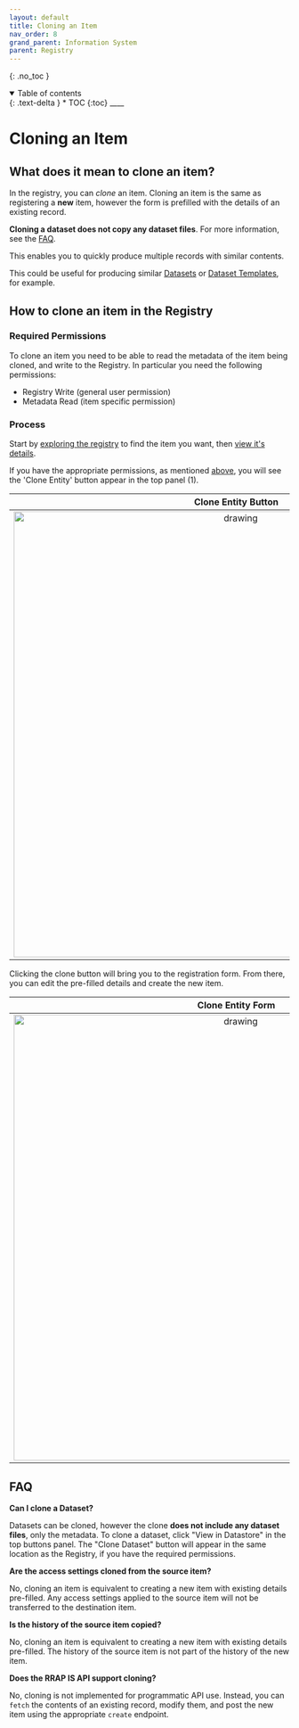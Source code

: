 ```yaml
---
layout: default
title: Cloning an Item
nav_order: 8
grand_parent: Information System
parent: Registry
---
```


{: .no_toc }

<details  open markdown="block">
  <summary>
    Table of contents
  </summary>
{: .text-delta }
* TOC
{:toc}
____
</details>

# Cloning an Item

## What does it mean to clone an item?

In the registry, you can _clone_ an item. Cloning an item is the same as registering a **new** item, however the form is prefilled with the details of an existing record.

**Cloning a dataset does not copy any dataset files**. For more information, see the [FAQ](#faq).

This enables you to quickly produce multiple records with similar contents.

This could be useful for producing similar [Datasets](../../data-store/overview) or [Dataset Templates](../registering-model-runs/model-workflow-configuration#dataset-template), for example.

## How to clone an item in the Registry

### Required Permissions

To clone an item you need to be able to read the metadata of the item being cloned, and write to the Registry. In particular you need the following permissions:

-   Registry Write (general user permission)
-   Metadata Read (item specific permission)

### Process

Start by [exploring the registry](./exploring_the_registry) to find the item you want, then [view it's details](./exploring_the_registry#viewing-records).

If you have the appropriate permissions, as mentioned [above](#required-permissions), you will see the 'Clone Entity' button appear in the top panel (1).

|                                     Clone Entity Button                                      |
| :------------------------------------------------------------------------------------------: |
| <img src="../../../assets/images/registry/clone_item_button.png" alt="drawing" width="800"/> |

Clicking the clone button will bring you to the registration form. From there, you can edit the pre-filled details and create the new item.

|                                     Clone Entity Form                                      |
| :----------------------------------------------------------------------------------------: |
| <img src="../../../assets/images/registry/clone_item_form.png" alt="drawing" width="800"/> |

## FAQ

**Can I clone a Dataset?**

Datasets can be cloned, however the clone **does not include any dataset files**, only the metadata. To clone a dataset, click "View in Datastore" in the top buttons panel. The "Clone Dataset" button will appear in the same location as the Registry, if you have the required permissions.

**Are the access settings cloned from the source item?**

No, cloning an item is equivalent to creating a new item with existing details pre-filled. Any access settings applied to the source item will not be transferred to the destination item.

**Is the history of the source item copied?**

No, cloning an item is equivalent to creating a new item with existing details pre-filled. The history of the source item is not part of the history of the new item.

**Does the RRAP IS API support cloning?**

No, cloning is not implemented for programmatic API use. Instead, you can `fetch` the contents of an existing record, modify them, and post the new item using the appropriate `create` endpoint.
